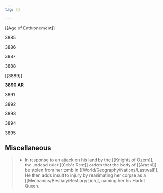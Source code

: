 ```yaml
---
tag: 🕛

---
```

[[Age of Enthronement]]


3885

3886

3887

3888

[[3889]]

**3890 AR**

3891

3892

3893

3894

3895



## Miscellaneous

>  - In response to an attack on his land by the [[Knights of Ozem]], the undead ruler [[Geb's Rest]] orders that the body of [[Arazni]] be stolen from her tomb in [[World/Geography/Nations/Lastwall]]. He then adds insult to injury by reanimating her corpse as a [[Mechanics/Bestiary/Bestiary/Lich]], naming her his Harlot Queen.






